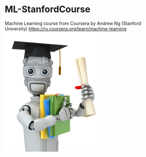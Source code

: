 # ML-StanfordCourse
Machine Learning course from Coursera by Andrew Ng (Stanford University)
https://ru.coursera.org/learn/machine-learning
![ML](https://github.com/TotalChest/ML-StanfordCourse/raw/master/machinelearning.jpg)
